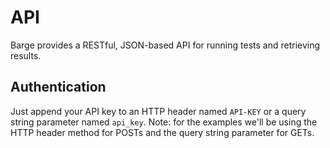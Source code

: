 # API

Barge provides a RESTful, JSON-based API for running tests and retrieving results.

## Authentication

Just append your API key to an HTTP header named `API-KEY` or a query string parameter named `api_key`. Note: for the examples we'll be using the HTTP header method for POSTs and the query string parameter for GETs.